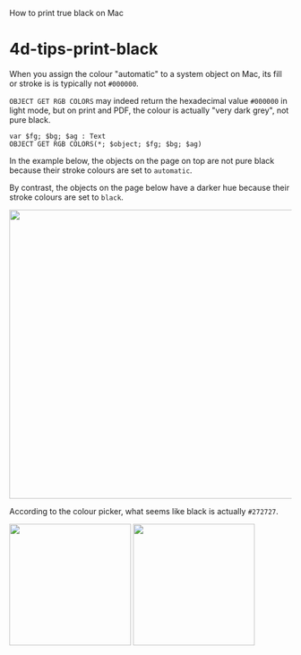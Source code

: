 How to print true black on Mac

# 4d-tips-print-black

When you assign the colour "automatic" to a system object on Mac, its fill or stroke is  is typically not `#000000`.

`OBJECT GET RGB COLORS` may indeed return the hexadecimal value `#000000` in light mode, but on print and PDF, the colour is actually "very dark grey", not pure black.

```4d
var $fg; $bg; $ag : Text
OBJECT GET RGB COLORS(*; $object; $fg; $bg; $ag)
```

In the example below, the objects on the page on top are not pure black because their stroke colours are set to `automatic`.

By contrast, the objects on the page below have a darker hue because their stroke colours are set to `black`.

<img src="https://github.com/user-attachments/assets/b7438125-a77b-4c37-84df-78d5a570bef0" width=516 height=auto >

According to the colour picker, what seems like black is actually `#272727`. 

<img src="https://github.com/user-attachments/assets/6f579815-5dc3-41e6-81a1-348ed8518e44" width=217 height=auto >
<img src="https://github.com/user-attachments/assets/96c98077-a30b-42e3-b6a0-c4abf875618c" width=217 height=auto >
